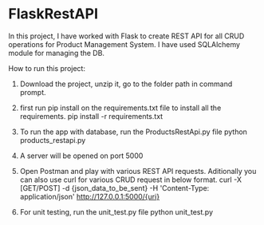 # FlaskRestAPI
In this project, I have worked with Flask to create REST API for all CRUD operations for 
Product Management System. I have used SQLAlchemy module for managing the DB.

How to run this project:

1. Download the project, unzip it, go to the folder path in command prompt.

2. first run pip install on the requirements.txt file to install all the requirements.
   pip install -r requirements.txt

3. To run the app with database, run the ProductsRestApi.py file
   python products_restapi.py

5. A server will be opened on port 5000

6. Open Postman and play with various REST API requests. Aditionally you can also use curl for various CRUD request in below format.
    curl -X [GET/POST] -d {json_data_to_be_sent} -H 'Content-Type: application/json' http://127.0.0.1:5000/{uri}

7. For unit testing, run the unit_test.py file
    python unit_test.py
